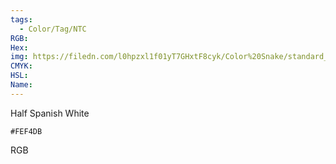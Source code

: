 ```yaml
---
tags:
  - Color/Tag/NTC
RGB:
Hex:
img: https://filedn.com/l0hpzxl1f01yT7GHxtF8cyk/Color%20Snake/standard_csv_to_svg/%23/FEF4DB.svg
CMYK:
HSL:
Name:
---
```

Half Spanish White
```palette
#FEF4DB
```
RGB
